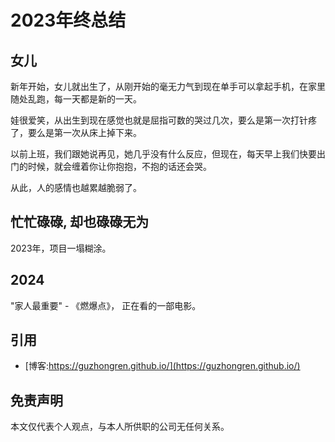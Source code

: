 # 2023年终总结


## 女儿

新年开始，女儿就出生了，从刚开始的毫无力气到现在单手可以拿起手机，在家里随处乱跑，每一天都是新的一天。

娃很爱笑，从出生到现在感觉也就是屈指可数的哭过几次，要么是第一次打针疼了，要么是第一次从床上掉下来。

以前上班，我们跟她说再见，她几乎没有什么反应，但现在，每天早上我们快要出门的时候，就会缠着你让你抱抱，不抱的话还会哭。

从此，人的感情也越累越脆弱了。

## 忙忙碌碌, 却也碌碌无为

2023年，项目一塌糊涂。

## 2024

"家人最重要" - 《燃爆点》， 正在看的一部电影。

## 引用

* [博客:https://guzhongren.github.io/](https://guzhongren.github.io/)

## 免责声明

本文仅代表个人观点，与本人所供职的公司无任何关系。

